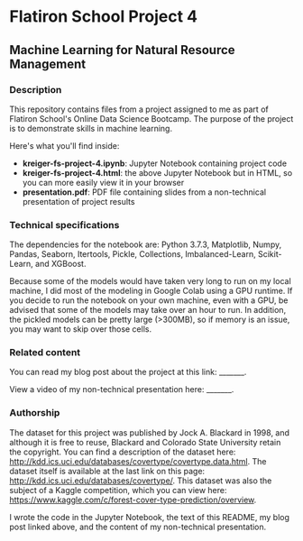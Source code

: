 # Flatiron School Project 4
## Machine Learning for Natural Resource Management


### Description
This repository contains files from a project assigned to me as part of Flatiron School's Online Data Science Bootcamp. The purpose of the project is to demonstrate skills in machine learning.

Here's what you'll find inside:
- **kreiger-fs-project-4.ipynb**: Jupyter Notebook containing project code
- **kreiger-fs-project-4.html**: the above Jupyter Notebook but in HTML, so you can more easily view it in your browser
- **presentation.pdf**: PDF file containing slides from a non-technical presentation of project results

### Technical specifications
The dependencies for the notebook are: Python 3.7.3, Matplotlib, Numpy, Pandas, Seaborn, Itertools, Pickle, Collections, Imbalanced-Learn, Scikit-Learn, and XGBoost.

Because some of the models would have taken very long to run on my local machine, I did most of the modeling in Google Colab using a GPU runtime. If you decide to run the notebook on your own machine, even with a GPU, be advised that some of the models may take over an hour to run. In addition, the pickled models can be pretty large (>300MB), so if memory is an issue, you may want to skip over those cells.

### Related content
You can read my blog post about the project at this link: _______.

View a video of my non-technical presentation here: _______.

### Authorship
The dataset for this project was published by Jock A. Blackard in 1998, and although it is free to reuse, Blackard and Colorado State University retain the copyright. You can find a description of the dataset here: http://kdd.ics.uci.edu/databases/covertype/covertype.data.html. The dataset itself is available at the last link on this page: http://kdd.ics.uci.edu/databases/covertype/. This dataset was also the subject of a Kaggle competition, which you can view here: https://www.kaggle.com/c/forest-cover-type-prediction/overview.

I wrote the code in the Jupyter Notebook, the text of this README, my blog post linked above, and the content of my non-technical presentation.
